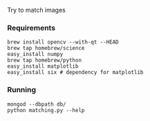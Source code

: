 Try to match images

### Requirements

    brew install opencv --with-qt --HEAD
    brew tap homebrew/science
    easy_install numpy
    brew tap homebrew/python
    easy_install matplotlib
    easy_install six # dependency for matplotlib

### Running

    mongod --dbpath db/
    python matching.py --help

